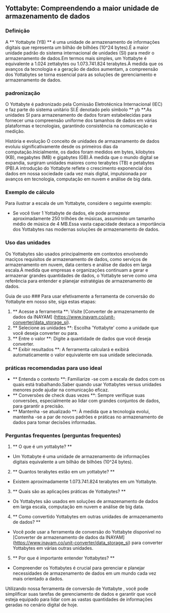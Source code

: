 ## Yottabyte: Compreendendo a maior unidade de armazenamento de dados

### Definição
A ** Yottabyte (YB) ** é uma unidade de armazenamento de informações digitais que representa um bilhão de bilhões (10^24 bytes).É a maior unidade padrão do sistema internacional de unidades (SI) para medir o armazenamento de dados.Em termos mais simples, um Yottabyte é equivalente a 1.024 zettabytes ou 1.073.741.824 terabytes.À medida que os avanços da tecnologia e a geração de dados aumentam, a compreensão dos Yottabytes se torna essencial para as soluções de gerenciamento e armazenamento de dados.

### padronização
O Yottabyte é padronizado pela Comissão Eletrotécnica Internacional (IEC) e faz parte do sistema unitário SI.É denotado pelo símbolo ** yb **.As unidades SI para armazenamento de dados foram estabelecidas para fornecer uma compreensão uniforme dos tamanhos de dados em várias plataformas e tecnologias, garantindo consistência na comunicação e medição.

História e evolução
O conceito de unidades de armazenamento de dados evoluiu significativamente desde os primeiros dias da computação.Inicialmente, os dados foram medidos em bytes, kilobytes (KB), megabytes (MB) e gigabytes (GB).À medida que o mundo digital se expandia, surgiram unidades maiores como terabytes (TB) e petabytes (PB).A introdução do Yottabyte reflete o crescimento exponencial dos dados em nossa sociedade cada vez mais digital, impulsionada por avanços em tecnologia, computação em nuvem e análise de big data.

### Exemplo de cálculo
Para ilustrar a escala de um Yottabyte, considere o seguinte exemplo:
- Se você tiver 1 Yottabyte de dados, ele pode armazenar aproximadamente 250 trilhões de músicas, assumindo um tamanho médio de música de 4 MB.Essa vasta capacidade destaca a importância dos Yottabytes nas modernas soluções de armazenamento de dados.

### Uso das unidades
Os Yottabytes são usados ​​principalmente em contextos envolvendo maciços requisitos de armazenamento de dados, como serviços de armazenamento em nuvem, data centers e análise de dados em larga escala.À medida que empresas e organizações continuam a gerar e armazenar grandes quantidades de dados, o Yottabyte serve como uma referência para entender e planejar estratégias de armazenamento de dados.

Guia de uso ###
Para usar efetivamente a ferramenta de conversão do Yottabyte em nosso site, siga estas etapas:
1. ** Acesse a ferramenta **: Visite [Converter de armazenamento de dados da INAYAM] (https://www.inayam.co/unit-converter/data_storage_si).
2. ** Selecione as unidades **: Escolha 'Yottabyte' como a unidade que você deseja converter ou para.
3. ** Entre o valor **: Digite a quantidade de dados que você deseja converter.
4. ** Exibir resultados **: A ferramenta calculará e exibirá automaticamente o valor equivalente em sua unidade selecionada.

### práticas recomendadas para uso ideal
- ** Entenda o contexto **: Familiarize -se com a escala de dados com os quais está trabalhando.Saber quando usar Yottabytes versus unidades menores pode ajudar na comunicação eficaz.
- ** Conversões de check duas vezes **: Sempre verifique suas conversões, especialmente ao lidar com grandes conjuntos de dados, para garantir a precisão.
- ** Mantenha -se atualizado **: À medida que a tecnologia evolui, mantenha -se a par de novos padrões e práticas no armazenamento de dados para tomar decisões informadas.

### Perguntas frequentes (perguntas frequentes)

1. ** O que é um yottabyte? **
- Um Yottabyte é uma unidade de armazenamento de informações digitais equivalente a um bilhão de bilhões (10^24 bytes).

2. ** Quantos terabytes estão em um yottabyte? **
- Existem aproximadamente 1.073.741.824 terabytes em um Yottabyte.

3. ** Quais são as aplicações práticas de Yottabytes? **
- Os Yottabytes são usados ​​em soluções de armazenamento de dados em larga escala, computação em nuvem e análise de big data.

4. ** Como convertido Yottabytes em outras unidades de armazenamento de dados? **
- Você pode usar a ferramenta de conversão do Yottabyte disponível no [Converter de armazenamento de dados da INAYAM] (https://www.inayam.co/unit-converter/data_storage_si) para converter Yottabytes em várias outras unidades.

5. ** Por que é importante entender Yottabytes? **
- Compreender os Yottabytes é crucial para gerenciar e planejar necessidades de armazenamento de dados em um mundo cada vez mais orientado a dados.

Utilizando nossa ferramenta de conversão de Yottabyte , você pode simplificar suas tarefas de gerenciamento de dados e garantir que você esteja equipado para lidar com as vastas quantidades de informações geradas no cenário digital de hoje.